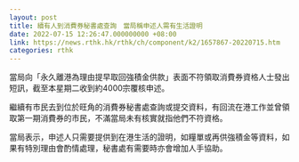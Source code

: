 ```yaml
---
layout: post
title: 續有人到消費券秘書處查詢　當局稱申述人需有生活證明
date: 2022-07-15 12:26:47.000000000 +08:00
link: https://news.rthk.hk/rthk/ch/component/k2/1657867-20220715.htm
categories: rthk
---
```


當局向「永久離港為理由提早取回強積金供款」表面不符領取消費券資格人士發出短訊，截至本星期二收到約4000宗覆核申述。

繼續有市民去到位於旺角的消費券秘書處查詢或提交資料，有回流在港工作並曾領取第一期消費券的市民，不滿當局未有核實就指他們不符資格。

當局表示，申述人只需要提供到在港生活的證明，如糧單或再供強積金等資料，如果有特別理由會酌情處理，秘書處有需要時亦會增加人手協助。
